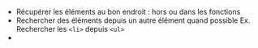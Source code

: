 * Récupérer les éléments au bon endroit : hors ou dans les fonctions
* Rechercher des éléments depuis un autre élément quand possible
  Ex. Rechercher les `<li>` depuis `<ul>`
* 